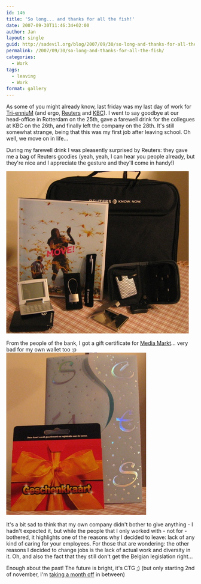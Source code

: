 ```yaml
---
id: 146
title: 'So long... and thanks for all the fish!'
date: 2007-09-30T11:46:34+02:00
author: Jan
layout: single
guid: http://sadevil.org/blog/2007/09/30/so-long-and-thanks-for-all-the-fish/
permalink: /2007/09/30/so-long-and-thanks-for-all-the-fish/
categories:
  - Work
tags:
  - leaving
  - Work
format: gallery
---
```

As some of you might already know, last friday was my last day of work for [Tri-enniuM](http://www.triennium.com/) (and ergo, [Reuters](http://www.reuters.com) and [KBC](http://www.kbc.be)). I went to say goodbye at our head-office in Rotterdam on the 25th, gave a farewell drink for the collegues at KBC on the 26th, and finally left the company on the 28th. It's still somewhat strange, being that this was my first job after leaving school. Oh well, we move on in life...

During my farewell drink I was pleasently surprised by Reuters: they gave me a bag of Reuters goodies (yeah, yeah, I can hear you people already, but they're nice and I appreciate the gesture and they'll come in handy!)

![Reuters Gifts](/assets/images/2007/09/IMG_3794-sm.jpg "Reuters Gifts") 

From the people of the bank, I got a gift certificate for [Media Markt](http://www.mediamarkt.be/)... very bad for my own wallet too :p  
![Gift certificate](/assets/images/2007/09/IMG_3803-sm.jpg "Gift certificate") 

It's a bit sad to think that my own company didn't bother to give anything - I hadn't expected it, but while the people that I only worked with - not for - bothered, it highlights one of the reasons why I decided to leave: lack of any kind of caring for your employees. For those that are wondering: the other reasons I decided to change jobs is the lack of actual work and diversity in it. Oh, and also the fact that they still don't get the Belgian legislation right...

Enough about the past! The future is bright, it's CTG ;) (but only starting 2nd of november, I'm [taking a month off](https://kcore.org/2007/08/01/change-of-work/) in between)
